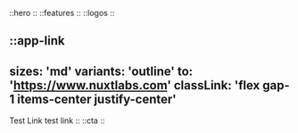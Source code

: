 
::hero
::
::features
::
::logos
::

::app-link
---
sizes: 'md'
variants: 'outline'
to: 'https://www.nuxtlabs.com'
classLink: 'flex gap-1 items-center justify-center'
---
Test Link test link
::
::cta
::
